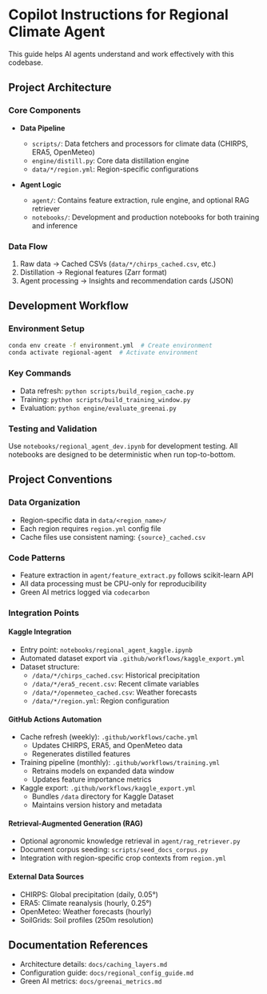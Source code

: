 # Copilot Instructions for Regional Climate Agent

This guide helps AI agents understand and work effectively with this codebase.

## Project Architecture

### Core Components
- **Data Pipeline**
  - `scripts/`: Data fetchers and processors for climate data (CHIRPS, ERA5, OpenMeteo)
  - `engine/distill.py`: Core data distillation engine
  - `data/*/region.yml`: Region-specific configurations
  
- **Agent Logic**
  - `agent/`: Contains feature extraction, rule engine, and optional RAG retriever
  - `notebooks/`: Development and production notebooks for both training and inference

### Data Flow
1. Raw data → Cached CSVs (`data/*/chirps_cached.csv`, etc.)
2. Distillation → Regional features (Zarr format)
3. Agent processing → Insights and recommendation cards (JSON)

## Development Workflow

### Environment Setup
```bash
conda env create -f environment.yml  # Create environment
conda activate regional-agent  # Activate environment
```

### Key Commands
- Data refresh: `python scripts/build_region_cache.py`
- Training: `python scripts/build_training_window.py`
- Evaluation: `python engine/evaluate_greenai.py`

### Testing and Validation
Use `notebooks/regional_agent_dev.ipynb` for development testing. All notebooks are designed to be deterministic when run top-to-bottom.

## Project Conventions

### Data Organization
- Region-specific data in `data/<region_name>/`
- Each region requires `region.yml` config file
- Cache files use consistent naming: `{source}_cached.csv`

### Code Patterns
- Feature extraction in `agent/feature_extract.py` follows scikit-learn API
- All data processing must be CPU-only for reproducibility
- Green AI metrics logged via `codecarbon`

### Integration Points

#### Kaggle Integration
- Entry point: `notebooks/regional_agent_kaggle.ipynb`
- Automated dataset export via `.github/workflows/kaggle_export.yml`
- Dataset structure:
  - `/data/*/chirps_cached.csv`: Historical precipitation
  - `/data/*/era5_recent.csv`: Recent climate variables
  - `/data/*/openmeteo_cached.csv`: Weather forecasts
  - `/data/*/region.yml`: Region configuration

#### GitHub Actions Automation
- Cache refresh (weekly): `.github/workflows/cache.yml`
  - Updates CHIRPS, ERA5, and OpenMeteo data
  - Regenerates distilled features
- Training pipeline (monthly): `.github/workflows/training.yml`
  - Retrains models on expanded data window
  - Updates feature importance metrics
- Kaggle export: `.github/workflows/kaggle_export.yml`
  - Bundles `/data` directory for Kaggle Dataset
  - Maintains version history and metadata

#### Retrieval-Augmented Generation (RAG)
- Optional agronomic knowledge retrieval in `agent/rag_retriever.py`
- Document corpus seeding: `scripts/seed_docs_corpus.py`
- Integration with region-specific crop contexts from `region.yml`

#### External Data Sources
- CHIRPS: Global precipitation (daily, 0.05°)
- ERA5: Climate reanalysis (hourly, 0.25°)
- OpenMeteo: Weather forecasts (hourly)
- SoilGrids: Soil profiles (250m resolution)

## Documentation References
- Architecture details: `docs/caching_layers.md`
- Configuration guide: `docs/regional_config_guide.md`
- Green AI metrics: `docs/greenai_metrics.md`